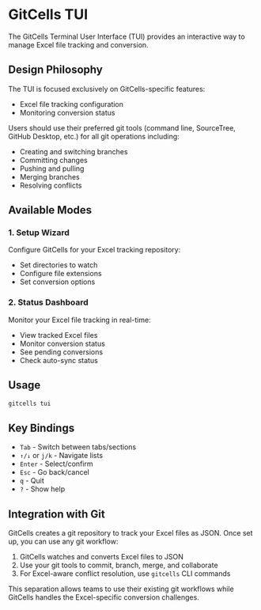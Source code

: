 # GitCells TUI

The GitCells Terminal User Interface (TUI) provides an interactive way to manage Excel file tracking and conversion.

## Design Philosophy

The TUI is focused exclusively on GitCells-specific features:
- Excel file tracking configuration
- Monitoring conversion status

Users should use their preferred git tools (command line, SourceTree, GitHub Desktop, etc.) for all git operations including:
- Creating and switching branches
- Committing changes
- Pushing and pulling
- Merging branches
- Resolving conflicts

## Available Modes

### 1. Setup Wizard
Configure GitCells for your Excel tracking repository:
- Set directories to watch
- Configure file extensions
- Set conversion options

### 2. Status Dashboard
Monitor your Excel file tracking in real-time:
- View tracked Excel files
- Monitor conversion status
- See pending conversions
- Check auto-sync status

## Usage

```bash
gitcells tui
```

## Key Bindings

- `Tab` - Switch between tabs/sections
- `↑/↓` or `j/k` - Navigate lists
- `Enter` - Select/confirm
- `Esc` - Go back/cancel
- `q` - Quit
- `?` - Show help

## Integration with Git

GitCells creates a git repository to track your Excel files as JSON. Once set up, you can use any git workflow:

1. GitCells watches and converts Excel files to JSON
2. Use your git tools to commit, branch, merge, and collaborate
3. For Excel-aware conflict resolution, use `gitcells` CLI commands

This separation allows teams to use their existing git workflows while GitCells handles the Excel-specific conversion challenges.